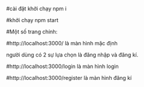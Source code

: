 #cài đặt khởi chạy npm i 

#khởi chạy npm start

#Một số trang chính:

#http://localhost:3000/ là màn hình mặc định

người dùng có 2 sự lựa chọn là đăng nhập và đăng kí. 

#http://localhost:3000/login là màn hình login

#http://localhost:3000/register là màn hình đăng kí
